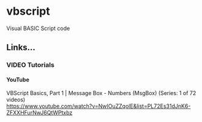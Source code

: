 # vbscript
Visual BASIC Script code

## Links...

### VIDEO Tutorials

#### YouTube

VBScript Basics, Part 1 | Message Box - Numbers (MsgBox) (Series: 1 of 72 videos)  
https://www.youtube.com/watch?v=NwIOuZZqolE&list=PL72Es31dJnK6-ZFXXHFurNwJ6QtWPtxbz  



